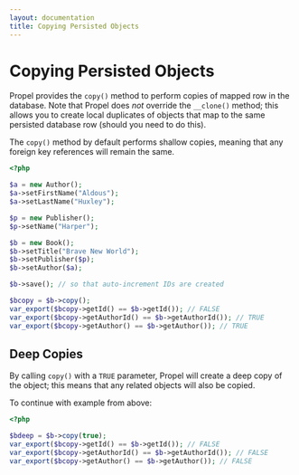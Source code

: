 ```yaml
---
layout: documentation
title: Copying Persisted Objects
---
```


# Copying Persisted Objects #

Propel provides the `copy()` method to perform copies of mapped row in the database.  Note that Propel does _not_ override the `__clone()` method; this allows you to create local duplicates of objects that map to the same persisted database row (should you need to do this).

The `copy()` method by default performs shallow copies, meaning that any foreign key references will remain the same.

```php
<?php

$a = new Author();
$a->setFirstName("Aldous");
$a->setLastName("Huxley");

$p = new Publisher();
$p->setName("Harper");

$b = new Book();
$b->setTitle("Brave New World");
$b->setPublisher($p);
$b->setAuthor($a);

$b->save(); // so that auto-increment IDs are created

$bcopy = $b->copy();
var_export($bcopy->getId() == $b->getId()); // FALSE
var_export($bcopy->getAuthorId() == $b->getAuthorId()); // TRUE
var_export($bcopy->getAuthor() == $b->getAuthor()); // TRUE
```

## Deep Copies ##

By calling `copy()` with a `TRUE` parameter, Propel will create a deep copy of the object; this means that any related objects will also be copied.

To continue with example from above:

```php
<?php

$bdeep = $b->copy(true);
var_export($bcopy->getId() == $b->getId()); // FALSE
var_export($bcopy->getAuthorId() == $b->getAuthorId()); // FALSE
var_export($bcopy->getAuthor() == $b->getAuthor()); // FALSE
```
